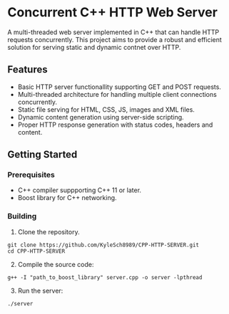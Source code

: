 # Concurrent C++ HTTP Web Server

A multi-threaded web server implemented in C++ that can handle HTTP requests concurrently. This project aims to provide a robust and efficient solution for serving static and dynamic contnet over HTTP.

## Features

* Basic HTTP server functionallity supporting GET and POST requests.
* Multi-threaded architecture for handling multiple client connections concurrently.
* Static file serving for HTML, CSS, JS, images and XML files.
* Dynamic content generation using server-side scripting.
* Proper HTTP response generation with status codes, headers and content.

## Getting Started
### Prerequisites

* C++ compiler suppporting C++ 11 or later.
* Boost library for C++ networking.


### Building

1. Clone the repository.
```  
git clone https://github.com/KyleSch8989/CPP-HTTP-SERVER.git
cd CPP-HTTP-SERVER
```
2. Compile the source code:
```
g++ -I "path_to_boost_library" server.cpp -o server -lpthread
```
3. Run the server:
```
./server
```
